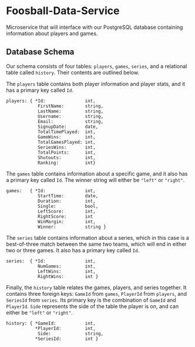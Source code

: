 # Foosball-Data-Service

Microservice that will interface with our PostgreSQL database containing information about players and games.

## Database Schema

Our schema consists of four tables: `players`, `games`, `series`, and a relational table called `history`. Their contents are outlined below.

The `players` table contains both player information and player stats, and it has a primary key called `Id`. 
```
players: { *Id:               int,
            FirstName:        string,
            LastName:         string,
            Username:         string,
            Email:            string,
            SignupDate:       date,
            TotalTimePlayed:  int,
            GameWins:         int,
            TotalGamesPlayed: int,
            SeriesWins:       int,
            TotalPoints:      int,
            Shutouts:         int,
            Ranking:          int}
```
The `games` table contains information about a specific game, and it also has a primary key called `Id`. The winner string will either be `"left"` or `"right"`.
```
games:   { *Id:               int,
            StartTime:        date,
            Duration:         int,
            Single:           bool,
            LeftScore:        int,
            RightScore:       int
            WinMargin:        int,
            Winner:           string }
```
The `series` table contains information about a series, which in this case is a best-of-three match between the same two teams, which will end in either two or three games. It also has a primary key called `Id`.
```
series:  { *Id:               int,
            NumGames:         int,
            LeftWins:         int,
            RightWins:        int }
```
Finally, the `history` table relates the games, players, and series together. It contains three foreign keys: `GameId` from `games`, `PlayerId` from `players`, and `SeriesId` from `series`. Its primary key is the combination of `GameId` and `PlayerId`. `Side` represents the side of the table the player is on, and can either be `"left"` or `"right"`.
```
history: { *GameId:           int,
           *PlayerId:         int,
            Side:             string,
           *SeriesId:         int }
```
